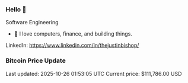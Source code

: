 ### Hello 🤙  

Software Engineering

- 🔭 I love computers, finance, and building things.
  
LinkedIn: https://www.linkedin.com/in/thejustinbishop/  












































































































































































































































































































































































































































































































































































































































































































































































































































































































































































































































































































































































































































































### Bitcoin Price Update
Last updated: 2025-10-26 01:53:05 UTC
Current price: $111,786.00 USD
